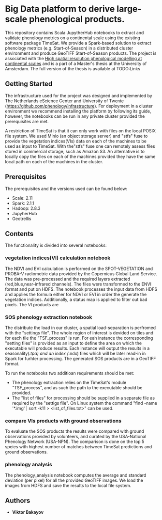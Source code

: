 # Big Data platform to derive large-scale phenological products.

This repository contains Scala JupytherHub notebooks to extract and validate phenology metrics on a continental scale using the existing software package TimeSat.
We provide a Spark-based solution to extract phenology metrics (e.g. Start-of-Season) in a distributed cluster environment and produce GeoTIFF Start-of-Season products. 
The project is  associated with the [High spatial resolution phenological modelling at continental scales](https://github.com/phenology/hsr-phenological-modelling) and is a part of a Master's thesis at the University of Amsterdam. The full version of the thesis is available at TODO:Links


## Getting Started

The infrastructure used for the project was designed and implemented by The Netherlands eScience Center and University of Twente (https://github.com/phenology/infrastructure).
For deployment in a cluster environment we recommend installing the platform by following its guide, however, the notebooks can be run in any private cluster provided the prerequisites are met. 


A restriction of TimeSat is that it can only work with files on the local POSIX file system. We used Minio (an object storage server) and "stfs" fuse to provide the vegetation indices(VIs) data on each of the machines to be used as input to TimeSat. With the"stfs" fuse one can remotely assess files stored in commercial storage, such as Amazon S3.  An alternative is to locally copy the files on each of the machines provided they have the same local path on each of the machines in the cluster.


## Prerequisites
The prerequisites and the versions used can be found below:

- Scale: 2.11 
- Spark: 2.1.1
- Hadoop: 2.8.3
- JupyherHub
- Geotrellis




## Contents
The functionality is divided into several notebooks:


### vegetation indices(VI) calculation notebook
The NDVI and EVI calculation is performed on the SPOT-VEGETATION and PROBA-V radiometric data provided by the Copernicus Global Land Service. The data was pre-processed and the required
layers extracted (red,blue,near-infrared channels). The files were transformed  to the ENVI format and put on HDFS. The notebook processes the input data from HDFS and applies the formula either for NDVI 
or EVI in order the generate the vegetation indices. Additionally, a status map is applied to filter out bad pixels. The VI products are 

### SOS phenology extraction notebook
The distribute the load in our cluster, a spatial load-separation is perfromed with the "settings file". The whole region of interest is devided on tiles and for each tile the "TSF_process" is run. For eah instance the corresponding "setting files" is provided as an input to define the area on which the executable will produce results. Each instance will output the results in a seasonality(*.tpa) and an index (*.ndx) files which will be later read-in in Spark for furhter processing. The generated SOS products are in a GeoTIFF format.

To run the notebooks two additioan requirements should be met:
- The phenology extraction relies on the TimeSat's module "TSF_process", and as such the path to the executable should be provided. 
- The "list of files" for processing should be supplied in a separate file as required by the "settigs file". On Linux system the command "find <path to files> -name '*.img' | sort -k11 > <list_of_files.txt>" can be used.


### compare VIs products with ground observations
To evaluate the SOS products the results were compared with ground observations provided by volunteers, and curated by the USA-National Phenology Network (USA-NPN). The comparison is done on the top 5 speies with highest number of matches between TimeSat predictions and ground observations.

### phenology analysis
The phenology_analysis notebook computes the average and standard deviation (per pixel) for all  the provided  GeoTIFF images. We load the images from HDFS and save the results to the local file system.


## Authors

* **Viktor Bakayov** 



